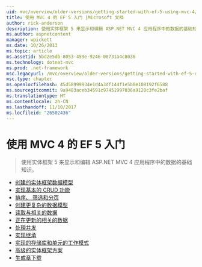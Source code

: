 ```yaml
---
uid: mvc/overview/older-versions/getting-started-with-ef-5-using-mvc-4/index
title: 使用 MVC 4 的 EF 5 入门 |Microsoft 文档
author: rick-anderson
description: 使用实体框架 5 来显示和编辑 ASP.NET MVC 4 应用程序中的数据的基础知识。
ms.author: aspnetcontent
manager: wpickett
ms.date: 10/26/2013
ms.topic: article
ms.assetid: 5bd2e5db-8053-459e-9246-08731a4c8036
ms.technology: dotnet-mvc
ms.prod: .net-framework
msc.legacyurl: /mvc/overview/older-versions/getting-started-with-ef-5-using-mvc-4
msc.type: chapter
ms.openlocfilehash: 45d58999934e1d4a3df144f1e5b0e108192f6588
ms.sourcegitcommit: 9a9483aceb34591c97451997036a9120c3fe2baf
ms.translationtype: HT
ms.contentlocale: zh-CN
ms.lasthandoff: 11/10/2017
ms.locfileid: "26502436"
---
```

<a name="getting-started-with-ef-5-using-mvc-4"></a>使用 MVC 4 的 EF 5 入门
====================
> 使用实体框架 5 来显示和编辑 ASP.NET MVC 4 应用程序中的数据的基础知识。


- [创建的实体框架数据模型](creating-an-entity-framework-data-model-for-an-asp-net-mvc-application.md)
- [实现基本的 CRUD 功能](implementing-basic-crud-functionality-with-the-entity-framework-in-asp-net-mvc-application.md)
- [排序、 筛选和分页](sorting-filtering-and-paging-with-the-entity-framework-in-an-asp-net-mvc-application.md)
- [创建更复杂的数据模型](creating-a-more-complex-data-model-for-an-asp-net-mvc-application.md)
- [读取与相关的数据](reading-related-data-with-the-entity-framework-in-an-asp-net-mvc-application.md)
- [正在更新的相关的数据](updating-related-data-with-the-entity-framework-in-an-asp-net-mvc-application.md)
- [处理并发](handling-concurrency-with-the-entity-framework-in-an-asp-net-mvc-application.md)
- [实现继承](implementing-inheritance-with-the-entity-framework-in-an-asp-net-mvc-application.md)
- [实现的存储库和单元的工作模式](implementing-the-repository-and-unit-of-work-patterns-in-an-asp-net-mvc-application.md)
- [高级的实体框架方案](advanced-entity-framework-scenarios-for-an-mvc-web-application.md)
- [生成章下载](building-the-ef5-mvc4-chapter-downloads.md)
